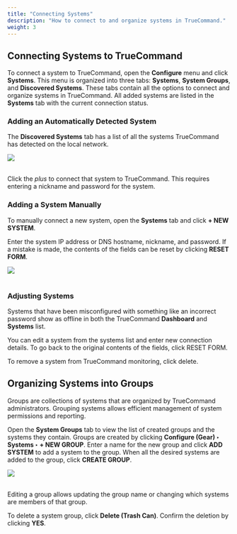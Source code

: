 ```yaml
---
title: "Connecting Systems"
description: "How to connect to and organize systems in TrueCommand."
weight: 3
---
```


## Connecting Systems to TrueCommand

To connect a system to TrueCommand, open the **Configure** menu and click **Systems**.
This menu is organized into three tabs: **Systems**, **System Groups**, and **Discovered Systems**.
These tabs contain all the options to connect and organize systems in TrueCommand.
All added systems are listed in the **Systems** tab with the current connection status.

### Adding an Automatically Detected System

The **Discovered Systems** tab has a list of all the systems TrueCommand has detected on the local network.

<img src="/images/TC-SystemsDiscovered.png">
<br><br>

Click the *plus* to connect that system to TrueCommand.
This requires entering a nickname and password for the system.

### Adding a System Manually

To manually connect a new system, open the **Systems** tab and click **+ NEW SYSTEM**.

Enter the system IP address or DNS hostname, nickname, and password.
If a mistake is made, the contents of the fields can be reset by clicking **RESET FORM**.

<img src="/images/TC-SystemsNew.png">
<br><br>

### Adjusting Systems

Systems that have been misconfigured with something like an incorrect password show as offline in both the TrueCommand **Dashboard** and **Systems** list.

You can edit a system from the systems list and enter new connection details. To go back to the original contents of the fields, click RESET FORM.

To remove a system from TrueCommand monitoring, click delete.

## Organizing Systems into Groups

Groups are collections of systems that are organized by TrueCommand administrators.
Grouping systems allows efficient management of system permissions and reporting.

Open the **System Groups** tab to view the list of created groups and the systems they contain.
Groups are created by clicking **Configure (Gear) ‣ Systems ‣ + NEW GROUP**.
Enter a name for the new group and click **ADD SYSTEM** to add a system to the group.
When all the desired systems are added to the group, click **CREATE GROUP**.

<img src="/images/TC-SystemGroupsAdd.png">
<br><br>

Editing a group allows updating the group name or changing which systems are members of that group.

To delete a system group, click **Delete (Trash Can)**. Confirm the deletion by clicking **YES**.
